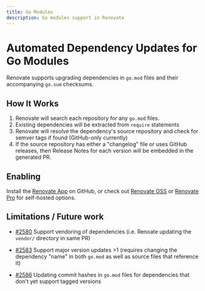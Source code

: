 ```yaml
---
title: Go Modules
description: Go modules support in Renovate
---
```


# Automated Dependency Updates for Go Modules

Renovate supports upgrading dependencies in `go.mod` files and their accompanying `go.sum` checksums.

## How It Works

1.  Renovate will search each repository for any `go.mod` files.
2.  Existing dependencies will be extracted from `require` statements
3.  Renovate will resolve the dependency's source repository and check for semver tags if found (GitHub-only currently)
4.  If the source repository has either a "changelog" file or uses GitHub releases, then Release Notes for each version will be embedded in the generated PR.

## Enabling

Install the [Renovate App](https://github.com/marketplace/renovate) on GitHub, or check out [Renovate OSS](https://github.com/renovatebot/renovate) or [Renovate Pro](https://renovatebot.com/pro) for self-hosted options.

## Limitations / Future work

- [#2580](https://github.com/renovatebot/renovate/issues/2580) Support vendoring of dependencies (i.e. Renoate updating the `vendor/` directory in same PR)

- [#2583](https://github.com/renovatebot/renovate/issues/2583) Support major version updates >1 (requires changing the dependency "name" in both `go.mod` as well as source files that reference it)

- [#2586](https://github.com/renovatebot/renovate/issues/2586) Updating commit hashes in `go.mod` files for dependencies that don't yet support tagged versions
